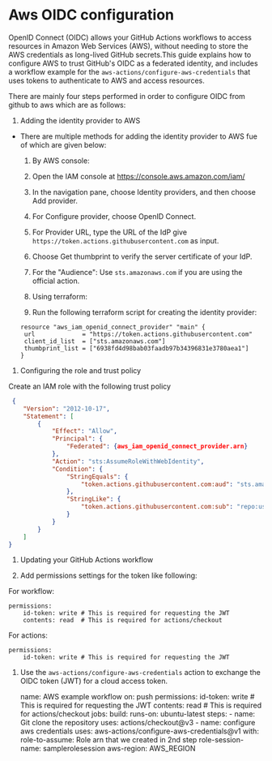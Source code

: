 # Aws OIDC configuration

OpenID Connect (OIDC) allows your GitHub Actions workflows to access resources in Amazon Web Services (AWS), without needing to store the AWS credentials as long-lived GitHub secrets.This guide explains how to configure AWS to trust GitHub's OIDC as a federated identity, and includes a workflow example for the `aws-actions/configure-aws-credentials` that uses tokens to authenticate to AWS and access resources.

There are mainly four steps performed in order to configure OIDC from github to aws which are as follows:

1. Adding the identity provider to AWS

* There are multiple methods for adding the identity provider to AWS fue of which are given below:

  1. By AWS console:
    
    1. Open the IAM console at https://console.aws.amazon.com/iam/
    1. In the navigation pane, choose Identity providers, and then choose Add provider.
    1. For Configure provider, choose OpenID Connect.
    1. For Provider URL, type the URL of the IdP give `https://token.actions.githubusercontent.com` as input.
    1. Choose Get thumbprint to verify the server certificate of your IdP.
    1. For the "Audience": Use `sts.amazonaws.com` if you are using the official action.

  1. Using terraform:

    1. Run the following terraform script for creating the identity provider:
      

      resource "aws_iam_openid_connect_provider" "main" {
       url             = "https://token.actions.githubusercontent.com"
       client_id_list  = ["sts.amazonaws.com"]
       thumbprint_list = ["6938fd4d98bab03faadb97b34396831e3780aea1"]
      }


1. Configuring the role and trust policy

Create an IAM role with the following trust policy

```json
 {
    "Version": "2012-10-17",
    "Statement": [
        {
            "Effect": "Allow",
            "Principal": {
                "Federated": {aws_iam_openid_connect_provider.arn}
            },
            "Action": "sts:AssumeRoleWithWebIdentity",
            "Condition": {
                "StringEquals": {
                    "token.actions.githubusercontent.com:aud": "sts.amazonaws.com"
                },
                "StringLike": {
                    "token.actions.githubusercontent.com:sub": "repo:userName/repoName:ref:refs/heads/branchName"
                }
            }
        }
    ]
}
```

1. Updating your GitHub Actions workflow
  
  1. Add permissions settings for the token like following:

   For workflow:
    
    
    permissions:
        id-token: write # This is required for requesting the JWT
        contents: read  # This is required for actions/checkout
    
    
   For actions:


    permissions:
        id-token: write # This is required for requesting the JWT
    



  1. Use the `aws-actions/configure-aws-credentials` action to exchange the OIDC token (JWT) for a cloud access token.
    

      name: AWS example workflow
      on:
        push 
      permissions:
            id-token: write   # This is required for requesting the JWT
            contents: read    # This is required for actions/checkout
      jobs:
        build:
          runs-on: ubuntu-latest
          steps:
            - name: Git clone the repository
              uses: actions/checkout@v3
            - name: configure aws credentials
              uses: aws-actions/configure-aws-credentials@v1
              with:
                role-to-assume: Role arn that we created in 2nd step
                role-session-name: samplerolesession
                aws-region:  AWS_REGION
    